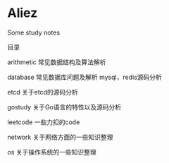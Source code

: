 # Aliez

Some study notes

目录  

arithmetic 常见数据结构及算法解析

database 常见数据库问题及解析 mysql，redis源码分析

etcd 关于etcd的源码分析

gostudy 关于Go语言的特性以及源码分析

leetcode 一些力扣的code

network 关于网络方面的一些知识整理

os 关于操作系统的一些知识整理



